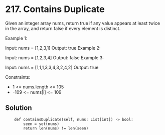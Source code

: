 # 217. Contains Duplicate
Given an integer array nums, return true if any value appears at least twice in the array, and return false if every element is distinct.

 

Example 1:

Input: nums = [1,2,3,1]
Output: true
Example 2:

Input: nums = [1,2,3,4]
Output: false
Example 3:

Input: nums = [1,1,1,3,3,4,3,2,4,2]
Output: true
 

Constraints:

- 1 <= nums.length <= 105
- -109 <= nums[i] <= 109

## Solution
```class Solution:
    def containsDuplicate(self, nums: List[int]) -> bool:
        seen = set(nums)
        return len(nums) != len(seen)
```
